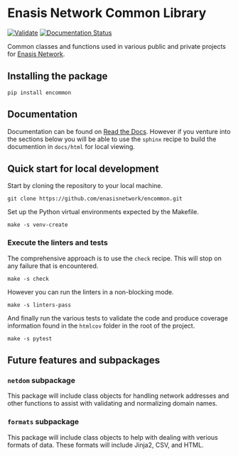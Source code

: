 # Enasis Network Common Library

[![Validate](https://github.com/enasisnetwork/encommon/actions/workflows/build.yml/badge.svg)](https://github.com/enasisnetwork/encommon/actions/workflows/build.yml)
[![Documentation Status](https://readthedocs.org/projects/encommon/badge/?version=latest)](https://encommon.readthedocs.io/en/latest/?badge=latest)

Common classes and functions used in various public and private projects for
[Enasis Network](https://github.com/enasisnetwork).

## Installing the package
```
pip install encommon
```

## Documentation
Documentation can be found on [Read the Docs](https://encommon.readthedocs.io).
However if you venture into the sections below you will be able to use the
`sphinx` recipe to build the documention in `docs/html` for local viewing.

## Quick start for local development
Start by cloning the repository to your local machine.
```
git clone https://github.com/enasisnetwork/encommon.git
```
Set up the Python virtual environments expected by the Makefile.
```
make -s venv-create
```

### Execute the linters and tests
The comprehensive approach is to use the `check` recipe. This will stop on any
failure that is encountered.
```
make -s check
```
However you can run the linters in a non-blocking mode.
```
make -s linters-pass
```
And finally run the various tests to validate the code and produce coverage
information found in the `htmlcov` folder in the root of the project.
```
make -s pytest
```

## Future features and subpackages

### `netdom` subpackage
This package will include class objects for handling network addresses and
other functions to assist with validating and normalizing domain names.

### `formats` subpackage
This package will include class objects to help with dealing with verious
formats of data. These formats will include Jinja2, CSV, and HTML.
